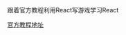 跟着官方教程利用React写游戏学习React

[官方教程地址](https://react.docschina.org/tutorial/tutorial.html#setup-option-2-local-development-environment)